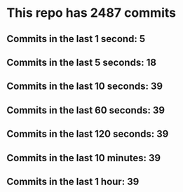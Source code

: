 # This repo has 2487 commits

## Commits in the last 1 second: 5
## Commits in the last 5 seconds: 18
## Commits in the last 10 seconds: 39
## Commits in the last 60 seconds: 39
## Commits in the last 120 seconds: 39
## Commits in the last 10 minutes: 39
## Commits in the last 1 hour: 39
